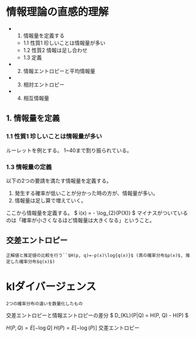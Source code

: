 <!--
 FileName:      infomation_theory
 Author:        8ucchiman
 CreatedDate:   2023-04-26 17:46:52
 LastModified:  2023-01-25 10:56:12 +0900
 Reference:     https://logics-of-blue.com/information-theory-basic/
 Description:   ---
-->


# 情報理論の直感的理解
- 1. 情報量を定義する
    - 1.1 性質1 珍しいことは情報量が多い
    - 1.2 性質2 情報は足し合わせ
    - 1.3 定義
- 2. 情報エントロピーと平均情報量
- 3. 相対エントロピー
- 4. 相互情報量


## 1. 情報量を定義
### 1.1 性質1 珍しいことは情報量が多い
ルーレットを例とする。
1~40まで割り振られている。


### 1.3 情報量の定義
以下の2つの要請を満たす情報量を定義する。
1. 発生する確率が低いことが分かった時の方が、情報量が多い。
2. 情報量は足し算で増えていく。

ここから情報量を定義する。
$ i(x) = - \log_{2}{P(X)} $
マイナスがついているのは「確率が小さくなるほど情報量は大きくなる」ということ。




## 交差エントロピー
`正解値と推定値の比較を行う``$H(p, q)=-p(x)\log{q(x)}$ (真の確率分布$p(x)$, 推定した確率分布$q(x)$)`


# klダイバージェンス
`2つの確率分布の違いを数量化したもの`

交差エントロピーと情報エントロピーの差分
$
    D_{KL}(P|Q) = H(P, Q) - H(P)
$

$H(P, Q)=E[-\log{Q}]$
$H(P)=E[-\log(P)]$
交差エントロピー

